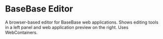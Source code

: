 # BaseBase Editor

A browser-based editor for BaseBase web applications. Shows editing tools in a left panel and web application preview on the right. Uses WebContainers.
